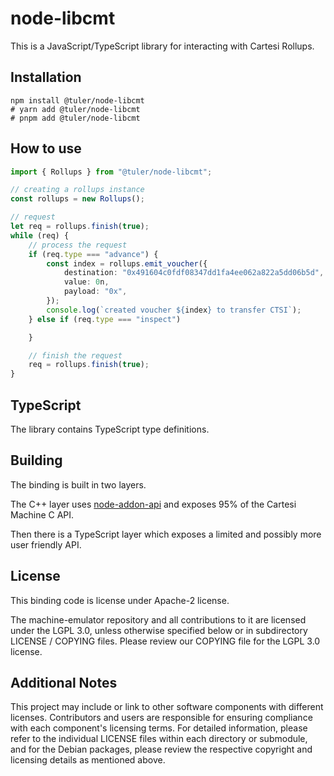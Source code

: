 # node-libcmt

This is a JavaScript/TypeScript library for interacting with Cartesi Rollups.

## Installation

```shell
npm install @tuler/node-libcmt
# yarn add @tuler/node-libcmt
# pnpm add @tuler/node-libcmt
```

## How to use

```typescript
import { Rollups } from "@tuler/node-libcmt";

// creating a rollups instance
const rollups = new Rollups();

// request
let req = rollups.finish(true);
while (req) {
    // process the request
    if (req.type === "advance") {
        const index = rollups.emit_voucher({
            destination: "0x491604c0fdf08347dd1fa4ee062a822a5dd06b5d",
            value: 0n,
            payload: "0x",
        });
        console.log(`created voucher ${index} to transfer CTSI`);
    } else if (req.type === "inspect")

    }

    // finish the request
    req = rollups.finish(true);
}
```

## TypeScript

The library contains TypeScript type definitions.

## Building

The binding is built in two layers.

The C++ layer uses [node-addon-api](https://github.com/nodejs/node-addon-api) and exposes 95% of the Cartesi Machine C API.

Then there is a TypeScript layer which exposes a limited and possibly more user friendly API.

## License

This binding code is license under Apache-2 license.

The machine-emulator repository and all contributions to it are licensed under the LGPL 3.0, unless otherwise specified below or in subdirectory LICENSE / COPYING files. Please review our COPYING file for the LGPL 3.0 license.

## Additional Notes

This project may include or link to other software components with different licenses. Contributors and users are responsible for ensuring compliance with each component's licensing terms. For detailed information, please refer to the individual LICENSE files within each directory or submodule, and for the Debian packages, please review the respective copyright and licensing details as mentioned above.
